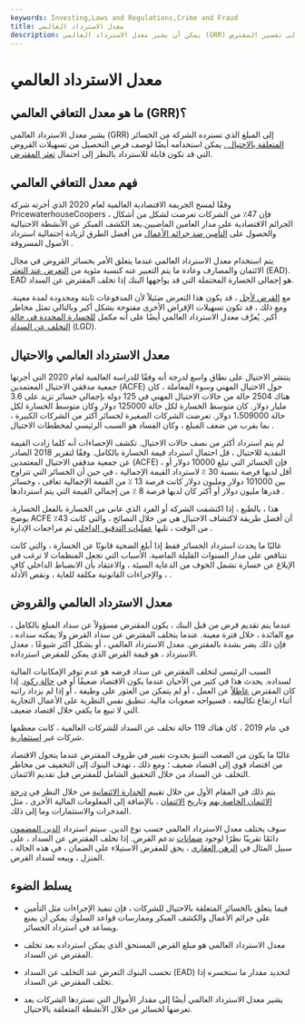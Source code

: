 ```yaml
---
keywords: Investing,Laws and Regulations,Crime and Fraud
title: معدل الاسترداد العالمي
description: يمكن أن يشير معدل الاسترداد العالمي (GRR) إلى الشركات التي تتعافى من الخسائر المتعلقة بالاحتيال أو إلى تسهيلات الإقراض التي يمكن استردادها ، بالنظر إلى تقصير المقترض.
---
```


# معدل الاسترداد العالمي
## ما هو معدل التعافي العالمي (GRR)؟

يشير معدل الاسترداد العالمي (GRR) إلى المبلغ الذي تسترده الشركة من الخسائر [المتعلقة بالاحتيال .](/fraud) يمكن استخدامه أيضًا لوصف فرص التحصيل من تسهيلات القروض التي قد تكون قابلة للاسترداد بالنظر إلى احتمال [تعثر المقترض](/default2).

## فهم معدل التعافي العالمي

وفقًا لمسح الجريمة الاقتصادية العالمية لعام 2020 الذي أجرته شركة PricewaterhouseCoopers ، فإن 47٪ من الشركات تعرضت لشكل من أشكال الجرائم الاقتصادية على مدار العامين الماضيين.يعد الكشف المبكر عن الأنشطة الاحتيالية والحصول على [التأمين ضد جرائم الأعمال](/business-crime-insurance) من أفضل الطرق لزيادة احتمالية استرداد الأصول المسروقة .

يتم استخدام معدل الاسترداد العالمي عندما يتعلق الأمر بخسائر القروض في مجال الائتمان والمصارف وعادة ما يتم التعبير عنه كنسبة مئوية من [التعرض عند التعثر](/exposure_at_default) (EAD). EAD هو إجمالي الخسارة المحتملة التي قد يواجهها البنك إذا تخلف المقترض عن السداد.

مع [القرض لأجل](/termloan) ، قد يكون هذا التعرض ضئيلاً لأن المدفوعات ثابتة ومحدودة لمدة معينة. ومع ذلك ، قد تكون تسهيلات الإقراض الأخرى مفتوحة بشكل أكبر وبالتالي تمثل مخاطر أكبر. يُعرَّف معدل الاسترداد العالمي أيضًا على أنه مكمل [للخسارة المحددة في حالة التخلف عن السداد](/lossgivendefault) (LGD).

## معدل الاسترداد العالمي والاحتيال

ينتشر الاحتيال على نطاق واسع لدرجة أنه وفقًا للدراسة العالمية لعام 2020 التي أجرتها جمعية مدققي الاحتيال المعتمدين (ACFE) حول الاحتيال المهني وسوء المعاملة ، كان هناك 2504 حالة من حالات الاحتيال المهني في 125 دولة بإجمالي خسائر تزيد على 3.6 مليار دولار. كان متوسط الخسارة لكل حالة 125000 دولار وكان متوسط الخسارة لكل حالة 1،509000 دولار. تعرضت الشركات الصغيرة لخسائر أكثر من الشركات الكبيرة ، بما يقرب من ضعف المبلغ ، وكان الفساد هو السبب الرئيسي لمخططات الاحتيال .

لم يتم استرداد أكثر من نصف حالات الاحتيال. تكشف الإحصاءات أنه كلما زادت القيمة النقدية للاحتيال ، قل احتمال استرداد قيمة الخسارة بالكامل. وفقًا لتقرير 2018 الصادر عن جمعية مدققي الاحتيال المعتمدين (ACFE) ، فإن الخسائر التي تبلغ 10000 دولار أو أقل لديها فرصة بنسبة 30 ٪ لاسترداد القيمة الإجمالية ، في حين أن الخسائر التي تتراوح بين 101000 دولار ومليون دولار كانت فرصة 13 ٪ من القيمة الإجمالية تعافى ، وخسائر قدرها مليون دولار أو أكثر كان لديها فرصة 8 ٪ من إجمالي القيمة التي يتم استردادها .

هذا ، بالطبع ، إذا اكتشفت الشركة أو الفرد الذي عانى من الخسارة بالفعل الخسارة. يوضح ACFE أن أفضل طريقة لاكتشاف الاحتيال هي من خلال النصائح ، والتي كانت 43٪ من الوقت ، تليها [عمليات التدقيق الداخلي](/internalaudit) ثم مراجعات الإدارة .

غالبًا ما يحدث استرداد الخسائر فقط إذا أبلغ الضحية قانونًا عن الخسارة ، والتي كانت تتناقص على مدار السنوات القليلة الماضية. الأسباب التي تجعل المنظمات لا ترغب في الإبلاغ عن خسارة تشمل الخوف من الدعاية السيئة ، والاعتقاد بأن الانضباط الداخلي كافٍ ، والإجراءات القانونية مكلفة للغاية ، ونقص الأدلة .

## معدل الاسترداد العالمي والقروض

عندما يتم تقديم قرض من قبل البنك ، يكون المقترض مسؤولاً عن سداد المبلغ بالكامل ، مع الفائدة ، خلال فترة معينة. عندما يتخلف المقترض عن سداد القرض ولا يمكنه سداده ، فإن ذلك يضر بشدة بالمقترض. معدل الاسترداد العالمي ، أو بشكل أكثر شيوعًا ، معدل الاسترداد ، هو قيمة القرض الذي يمكن للمقرض استرداده.

السبب الرئيسي لتخلف المقترض عن سداد قرضه هو عدم توفر الإمكانيات المالية لسداده. يحدث هذا في كثير من الأحيان عندما يكون الاقتصاد ضعيفًا أو في [حالة ركود](/recession). إذا كان المقترض [عاطلاً](/unemployment) عن العمل ، أو لم يتمكن من العثور على وظيفة ، أو إذا لم يزداد راتبه أثناء ارتفاع تكاليفه ، فسيواجه صعوبات مالية. تنطبق نفس النظرية على الأعمال التجارية التي لا تبيع ما يكفي خلال اقتصاد ضعيف.

في عام 2019 ، كان هناك 119 حالة تخلف عن السداد للشركات العالمية ، كانت معظمها شركات غير [استثمارية](/investmentgrade).

غالبًا ما يكون من الصعب التنبؤ بحدوث تغيير في ظروف المقترض عندما يتحول الاقتصاد من اقتصاد قوي إلى اقتصاد ضعيف ؛ ومع ذلك ، تهدف البنوك إلى التخفيف من مخاطر التخلف عن السداد من خلال التحقيق الشامل للمقترض قبل تقديم الائتمان.

يتم ذلك في المقام الأول من خلال تقييم [الجدارة الائتمانية](/credit-worthiness) من خلال النظر في [درجة الائتمان الخاصة بهم](/credit_score) وتاريخ [الائتمان](/credit-history) ، بالإضافة إلى المعلومات المالية الأخرى ، مثل المدخرات والاستثمارات وما إلى ذلك.

سوف يختلف معدل الاسترداد العالمي حسب نوع الدين. سيتم استرداد [الدين المضمون](/secureddebt) دائمًا تقريبًا نظرًا لوجود [ضمانات](/collateral) تدعم القرض. إذا تخلف المقترض عن السداد ، على سبيل المثال في [الرهن العقاري](/mortgage) ، يحق للمقرض الاستيلاء على الضمان ، في هذه الحالة ، المنزل ، وبيعه لسداد القرض.

## يسلط الضوء

- فيما يتعلق بالخسائر المتعلقة بالاحتيال للشركات ، فإن تنفيذ الإجراءات مثل التأمين على جرائم الأعمال والكشف المبكر وممارسات قواعد السلوك يمكن أن يمنع ويساعد في استرداد الخسائر.

- معدل الاسترداد العالمي هو مبلغ القرض المستحق الذي يمكن استرداده بعد تخلف المقترض عن السداد.

- تحسب البنوك التعرض عند التخلف عن السداد (EAD) لتحديد مقدار ما ستخسره إذا تخلف المقترض عن السداد.

- يشير معدل الاسترداد العالمي أيضًا إلى مقدار الأموال التي تستردها الشركات بعد تعرضها لخسائر من خلال الأنشطة المتعلقة بالاحتيال.

